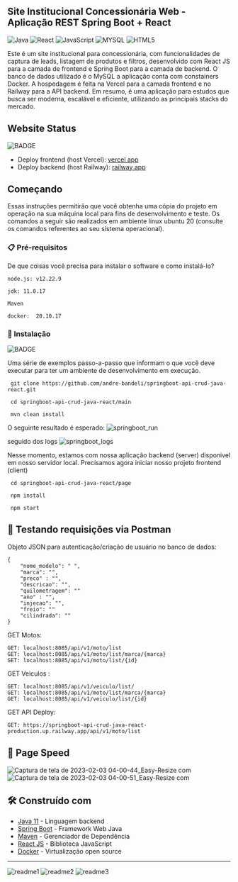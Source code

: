 ## Site Institucional Concessionária Web - Aplicação REST Spring Boot + React
![Java](https://img.shields.io/badge/java-%23ED8B00.svg?style=for-the-badge&logo=java&logoColor=white)
![React](https://img.shields.io/badge/react-%2320232a.svg?style=for-the-badge&logo=react&logoColor=%2361DAFB)
![JavaScript](https://img.shields.io/badge/JavaScript-F7DF1E?style=for-the-badge&logo=javascript&logoColor=black)
![MYSQL](https://img.shields.io/badge/MySQL-005C84?style=for-the-badge&logo=mysql&logoColor=white)
![HTML5](https://img.shields.io/badge/html5-%23E34F26.svg?style=for-the-badge&logo=html5&logoColor=white)

Este é um site institucional para concessionária, com funcionalidades de captura de leads, listagem de produtos e filtros, desenvolvido com React JS para a camada de frontend e Spring Boot para a camada de backend. O banco de dados utilizado é o MySQL a aplicação conta com constainers Docker. A hospedagem é feita na Vercel para a camada frontend e no Railway para a API backend. Em resumo, é uma aplicação para estudos que busca ser moderna, escalável e eficiente, utilizando as principais stacks do mercado.

## Website Status
![BADGE](https://img.shields.io/website-up-down-green-red/http/monip.org.svg)

- Deploy frontend (host Vercel): [vercel app](https://webmotors-lspf9m5d3-andre-bandeli.vercel.app/)
- Deploy backend (host Railway): [railway app](https://springboot-api-crud-java-react-production.up.railway.app/)


## Começando

Essas instruções permitirão que você obtenha uma cópia do projeto em operação na sua máquina local para fins de desenvolvimento e teste.
Os comandos a seguir são realizados em ambiente linux ubuntu 20 (consulte os comandos referentes ao seu sistema operacional).

### 📋 Pré-requisitos

De que coisas você precisa para instalar o software e como instalá-lo?

```
node.js: v12.22.9
```
```
jdk: 11.0.17
```
```
Maven
```
```
docker:  20.10.17
```

### 🔧 Instalação
![BADGE](https://img.shields.io/badge/Linux-FCC624?style=for-the-badge&logo=linux&logoColor=black)

Uma série de exemplos passo-a-passo que informam o que você deve executar para ter um ambiente de desenvolvimento em execução.

```
 git clone https://github.com/andre-bandeli/springboot-api-crud-java-react.git
```
```
 cd springboot-api-crud-java-react/main
```
```
 mvn clean install
```

O seguinte resultado é esperado:
![springboot_run](https://user-images.githubusercontent.com/87938869/212789128-3b8f4a5f-73d0-4257-b435-0743ec2b0a39.png)

seguido dos logs
![springboot_logs](https://user-images.githubusercontent.com/87938869/212789258-d7ac1cb6-3907-4583-857c-f48479c605ee.png)

Nesse momento, estamos com nossa aplicação backend (server) disponivel em nosso servidor local. Precisamos agora iniciar nosso projeto frontend (client) 
```
 cd springboot-api-crud-java-react/page
```
```
 npm install
```
```
 npm start
```

## 📌 Testando requisições via Postman

Objeto JSON para autenticação/criação de usuário no banco de dados:

    {
        "nome_modelo": " ",
        "marca": "",
        "preco" : "",
        "descricao": "",
        "quilometragem": ""
        "ano" : "",
        "injecao": "",
        "freio": ""
        "cilindrada": ""
    }

GET Motos:

    GET: localhost:8085/api/v1/moto/list
    GET: localhost:8085/api/v1/moto/list/marca/{marca}
    GET: localhost:8085/api/v1/moto/list/{id}

GET Veiculos :

    GET: localhost:8085/api/v1/veiculo/list/
    GET: localhost:8085/api/v1/moto/list/marca/{marca}
    GET: localhost:8085/api/v1/veiculo/list/{id}

GET API Deploy:

    GET: https://springboot-api-crud-java-react-production.up.railway.app/api/v1/moto/list



## 📛 Page Speed
![Captura de tela de 2023-02-03 04-00-44_Easy-Resize com](https://user-images.githubusercontent.com/87938869/216533939-a66d20db-bed1-4ae8-ba94-e29abd9021f2.jpg)
![Captura de tela de 2023-02-03 04-00-51_Easy-Resize com](https://user-images.githubusercontent.com/87938869/216533884-b80ca3ab-187b-4cb5-b843-7f39db4599ef.jpg)


## 🛠️ Construído com

* [Java 11](https://www.oracle.com/br/java/technologies/javase/jdk11-archive-downloads.html) - Linguagem backend
* [Spring Boot](https://spring.io/projects/spring-boot) - Framework Web Java
* [Maven](https://maven.apache.org/) - Gerenciador de Dependência
* [React JS](https://pt-br.reactjs.org/) - Biblioteca JavaScript
* [Docker](https://www.docker.com/) - Virtualização open source

---
![readme1](https://user-images.githubusercontent.com/87938869/216533301-b2e188f1-da7b-48c4-8f33-5af86097eb75.jpg)
![readme2](https://user-images.githubusercontent.com/87938869/216533290-1836046c-b056-427f-9f4c-814fd9e38d57.jpg)
![readme3](https://user-images.githubusercontent.com/87938869/216533342-bcd23629-cd13-42d9-9618-62084b97aad1.jpg)





